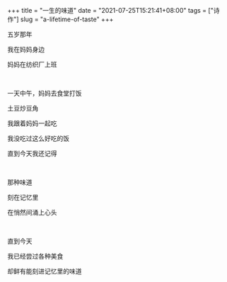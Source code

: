 +++
title = "一生的味道"
date = "2021-07-25T15:21:41+08:00"
tags = ["诗作"]
slug = "a-lifetime-of-taste"
+++

五岁那年

我在妈妈身边

妈妈在纺织厂上班

<br>

一天中午，妈妈去食堂打饭

土豆炒豆角

我跟着妈妈一起吃

我没吃过这么好吃的饭

直到今天我还记得

<br>

那种味道

刻在记忆里

在悄然间涌上心头

<br>

直到今天

我已经尝过各种美食

却鲜有能刻进记忆里的味道

